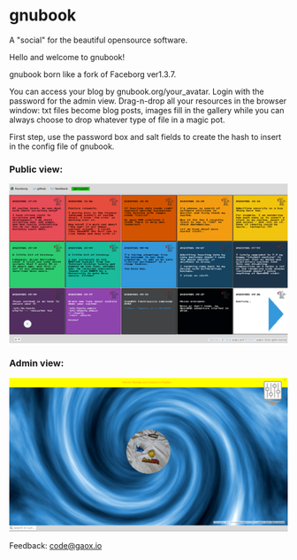 # gnubook
A "social" for the beautiful opensource software.

Hello and welcome to gnubook!<br>

gnubook born like a fork of Faceborg ver1.3.7.

You can access your blog by gnubook.org/your_avatar. Login with the password for the admin view. Drag-n-drop all your resources in the browser window: txt files become blog posts, images fill in the gallery while you can always choose to drop whatever type of file in a magic pot.<br>

First step, use the password box and salt fields to create the hash to insert in the config file of gnubook.   
    
### Public view:

![gnubook in action #1](/Public/static/res/screenshot1.png)<br>

### Admin view:

![gnubook in action #2](/Public/static/res/screenshot2.png)<br>

Feedback: <a href="mailto:code@gaox.io">code@gaox.io</a>
